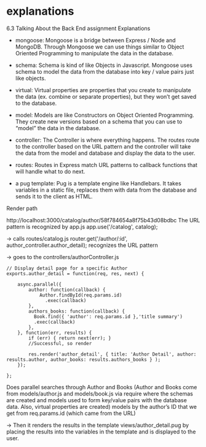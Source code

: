 # explanations
6.3 Talking About the Back End assignment
Explanations
* mongoose:
Mongoose is a bridge between Express / Node and MongoDB. Through Mongoose we can use things similar to Object Oriented Programming to manipulate the data in the database.

* schema:
Schema is kind of like Objects in Javascript. Mongoose uses schema to model the data from the database into key / value pairs just like objects.

* virtual:
Virtual properties are properties that you create to manipulate the data (ex. combine or separate properties), but they won’t get saved to the database.

* model:
Models are like Constructors on Object Oriented Programming. They create new versions based on a schema that you can use to “model” the data in the database.

* controller:
The Controller is where everything happens. The routes route to the controller based on the URL pattern and the controller will take the data from the model and database and display the data to the user.

* routes:
Routes in Express match URL patterns to callback functions that will handle what to do next.

* a pug template:
Pug is a template engine like Handlebars. It takes variables in a static file, replaces them with data from the database and sends it to the client as HTML.

Render path

http://localhost:3000/catalog/author/58f784654a8f75b43d08bdbc
The URL pattern is recognized by app.js
app.use('/catalog', catalog);

-> calls routes/catalog.js
router.get('/author/:id', author_controller.author_detail); recognizes the URL pattern

-> goes to the controllers/authorController.js

    // Display detail page for a specific Author
    exports.author_detail = function(req, res, next) {

        async.parallel({
            author: function(callback) {
                Author.findById(req.params.id)
                  .exec(callback)
            },
            authors_books: function(callback) {
              Book.find({ 'author': req.params.id },'title summary')
              .exec(callback)
            },
        }, function(err, results) {
            if (err) { return next(err); }
            //Successful, so render

            res.render('author_detail', { title: 'Author Detail', author: results.author, author_books: results.authors_books } );
        });

    };

Does parallel searches through Author and Books (Author and Books come from models/author.js and models/book.js via require where the schemas are created and models used to form key/value pairs with the database data. Also, virtual properties are created) models by the author’s ID that we get from req.params.id (which came from the URL)

-> Then it renders the results in the template views/author_detail.pug by placing the results into the variables in the template and is displayed to the user. 
